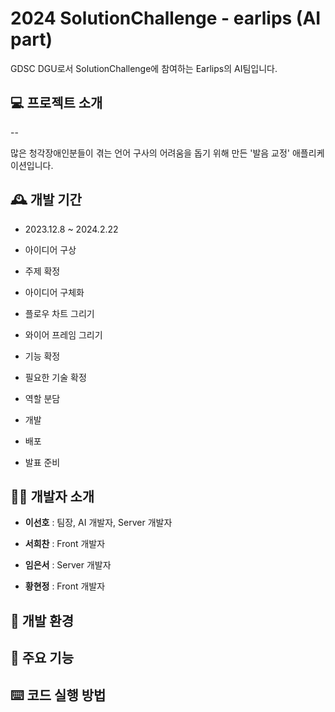# 2024 SolutionChallenge - earlips (AI part)

GDSC DGU로서 SolutionChallenge에 참여하는 Earlips의 AI팀입니다.

## 💻 프로젝트 소개

--

많은 청각장애인분들이 겪는 언어 구사의 어려움을 돕기 위해 만든 '발음 교정' 애플리케이션입니다.

## 🕰️ 개발 기간

* 2023.12.8 ~ 2024.2.22

* 아이디어 구상

* 주제 확정

* 아이디어 구체화

* 플로우 차트 그리기

* 와이어 프레임 그리기

* 기능 확정

* 필요한 기술 확정

* 역할 분담

* 개발

* 배포

* 발표 준비
 
## 🧑‍💻 개발자 소개

* __이선호__ : 팀장, AI 개발자, Server 개발자

* __서희찬__ : Front 개발자

* __임은서__ : Server 개발자

* __황현정__ : Front 개발자

## 🔎 개발 환경

## 📌 주요 기능

## ⌨️ 코드 실행 방법
